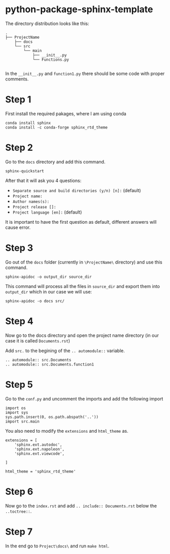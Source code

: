 # python-package-sphinx-template

<!-- For future purposes
.
├── dir1
│   ├── file11.ext
│   └── file12.ext
├── dir2
│   ├── file21.ext
│   ├── file22.ext
│   └── file23.ext
├── dir3
├── file_in_root.ext
└── README.md
-->



The directory distribution looks like this:
```
.
├── ProjectName
    ├── docs
    └── src
        └── main
            ├── __init__.py
            └── Functions.py
        
```

In the `__init__.py` and `function1.py` there should be some code with proper comments.

# Step 1
First install the required pakages, where I am using conda

```
conda install sphinx
conda install -c conda-forge sphinx_rtd_theme
```


# Step 2
Go to the `docs` directory and add this command.
```
sphinx-quickstart
```
After that it will ask you 4 questions:
- `Separate source and build directories (y/n) [n]:` (default)
- `Project name:`
- `Author names(s):`
- `Project release []:` 
- `Project language [en]:` (default)

It is important to have the first question as default, different answers will cause error.

# Step 3
Go out of the `docs` folder (currently in `\ProjectName\` directory) and use this command.
```
sphinx-apidoc -o output_dir source_dir
```
This command will process all the files in `source_dir` and export them into `output_dir` 
which in our case we will use:
```
sphinx-apidoc -o docs src/
```


# Step 4
Now go to the docs directory and open the project name directory (in our case it is called `Documents.rst`)

Add `src.` to the begining of the `.. automodule::` variable.

```
.. automodule:: src.Documents
.. automodule:: src.Documents.function1

```

# Step 5
Go to the `conf.py` and uncomment the imports and add the following import
```
import os
import sys
sys.path.insert(0, os.path.abspath('..'))
import src.main
```
You also need to modify the `extensions` and `html_theme` as.
```
extensions = [
    'sphinx.ext.autodoc',
    'sphinx.ext.napoleon',
    'sphinx.ext.viewcode',

]
```
```
html_theme = 'sphinx_rtd_theme'
```

# Step 6

Now go to the `index.rst` and add `.. include:: Documents.rst`  below the `..toctree::`.

# Step 7

In the end go to `Project\docs\` and run `make html`.


